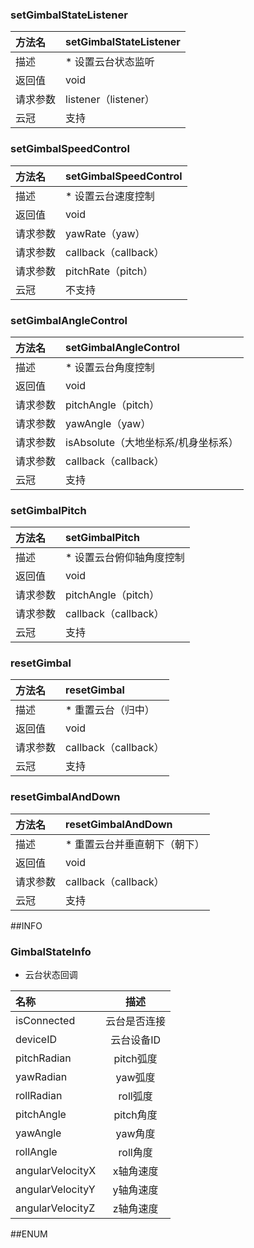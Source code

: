 ### setGimbalStateListener
|方法名|setGimbalStateListener|
| :--------  | :-----  |
|描述|* 设置云台状态监听|
|返回值|void|
|请求参数|listener（listener）
|云冠|支持|
### setGimbalSpeedControl
|方法名|setGimbalSpeedControl|
| :--------  | :-----  |
|描述|* 设置云台速度控制|
|返回值|void|
|请求参数|yawRate（yaw）
|请求参数|callback（callback）
|请求参数|pitchRate（pitch）
|云冠|不支持|
### setGimbalAngleControl
|方法名|setGimbalAngleControl|
| :--------  | :-----  |
|描述|* 设置云台角度控制|
|返回值|void|
|请求参数|pitchAngle（pitch）
|请求参数|yawAngle（yaw）
|请求参数|isAbsolute（大地坐标系/机身坐标系）
|请求参数|callback（callback）
|云冠|支持|
### setGimbalPitch
|方法名|setGimbalPitch|
| :--------  | :-----  |
|描述|* 设置云台俯仰轴角度控制|
|返回值|void|
|请求参数|pitchAngle（pitch）
|请求参数|callback（callback）
|云冠|支持|
### resetGimbal
|方法名|resetGimbal|
| :--------  | :-----  |
|描述|* 重置云台（归中）|
|返回值|void|
|请求参数|callback（callback）
|云冠|支持|
### resetGimbalAndDown
|方法名|resetGimbalAndDown|
| :--------  | :-----  |
|描述|* 重置云台并垂直朝下（朝下）|
|返回值|void|
|请求参数|callback（callback）
|云冠|支持|
##INFO
### GimbalStateInfo
 * 云台状态回调

|名称|描述|
| :--------  | :----:  |
|isConnected|云台是否连接|
|deviceID|云台设备ID|
|pitchRadian|pitch弧度|
|yawRadian|yaw弧度|
|rollRadian|roll弧度|
|pitchAngle|pitch角度|
|yawAngle|yaw角度|
|rollAngle|roll角度|
|angularVelocityX|x轴角速度|
|angularVelocityY|y轴角速度|
|angularVelocityZ|z轴角速度|
##ENUM
